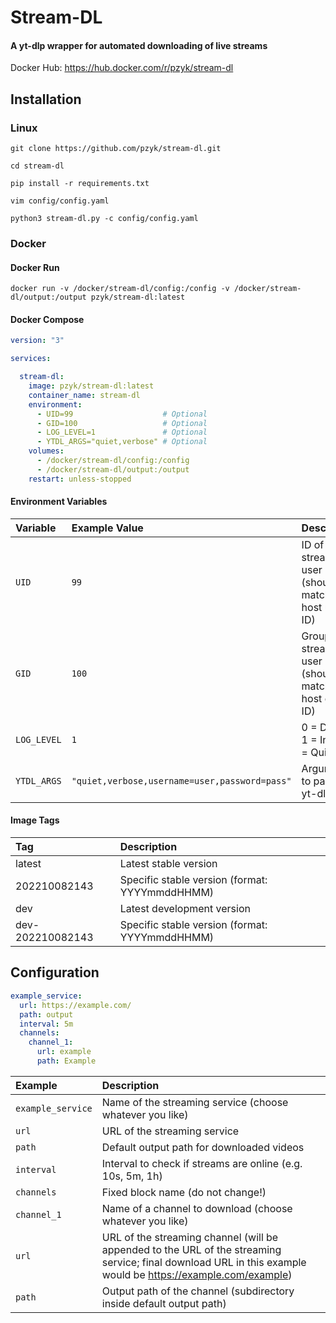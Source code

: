 # Stream-DL

#### A yt-dlp wrapper for automated downloading of live streams
Docker Hub: https://hub.docker.com/r/pzyk/stream-dl

## Installation

### Linux
```
git clone https://github.com/pzyk/stream-dl.git

cd stream-dl

pip install -r requirements.txt

vim config/config.yaml

python3 stream-dl.py -c config/config.yaml
```

### Docker

#### Docker Run
```
docker run -v /docker/stream-dl/config:/config -v /docker/stream-dl/output:/output pzyk/stream-dl:latest
```

#### Docker Compose
```yaml
version: "3"

services:

  stream-dl:
    image: pzyk/stream-dl:latest
    container_name: stream-dl
    environment:
      - UID=99                    # Optional
      - GID=100                   # Optional
      - LOG_LEVEL=1               # Optional
      - YTDL_ARGS="quiet,verbose" # Optional
    volumes:
      - /docker/stream-dl/config:/config
      - /docker/stream-dl/output:/output
    restart: unless-stopped
```

#### Environment Variables
| Variable    | Example Value                                 | Description                                                  |
|:------------|:----------------------------------------------|:-------------------------------------------------------------|
| `UID`       | `99`                                          | ID of stream-dl user (should match your host user ID)        |
| `GID`       | `100`                                         | Group ID of stream-dl user (should match your host group ID) |
| `LOG_LEVEL` | `1`                                           | 0 = Debug, 1 = Info, 2 = Quiet                               |
| `YTDL_ARGS` | `"quiet,verbose,username=user,password=pass"` | Arguments to pass to yt-dlp                                  |

#### Image Tags
| Tag              | Description                                    |
|:-----------------|:-----------------------------------------------|
| latest           | Latest stable version                          |
| 202210082143     | Specific stable version (format: YYYYmmddHHMM) |
| dev              | Latest development version                     |
| dev-202210082143 | Specific stable version (format: YYYYmmddHHMM) |

## Configuration
```yaml
example_service:
  url: https://example.com/
  path: output
  interval: 5m
  channels:
    channel_1:
      url: example
      path: Example
```
| Example           | Description                                                                                                                                                  |
|:------------------|:-------------------------------------------------------------------------------------------------------------------------------------------------------------|
| `example_service` | Name of the streaming service (choose whatever you like)                                                                                                     |
| `url`             | URL of the streaming service                                                                                                                                 |
| `path`            | Default output path for downloaded videos                                                                                                                    |
| `interval`        | Interval to check if streams are online (e.g. 10s, 5m, 1h)                                                                                                   |
| `channels`        | Fixed block name (do not change!)                                                                                                                            |
| `channel_1`       | Name of a channel to download (choose whatever you like)                                                                                                     |
| `url`             | URL of the streaming channel (will be appended to the URL of the streaming service; final download URL in this example would be https://example.com/example) |
| `path`            | Output path of the channel (subdirectory inside default output path)                                                                                         |
